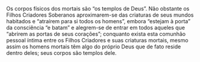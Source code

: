 ﻿Os corpos físicos dos mortais são “os templos de Deus”. Não obstante os Filhos Criadores Soberanos aproximarem-se das criaturas de seus mundos habitados e “atraírem para si todos os homens”, embora “estejam à porta” da consciência “e batam” e alegrem-se de entrar em todos aqueles que “abrirem as portas de seus corações”; conquanto exista esta comunhão pessoal íntima entre os Filhos Criadores e suas criaturas mortais, mesmo assim os homens mortais têm algo do próprio Deus que de fato reside dentro deles; seus corpos são templos dele.
